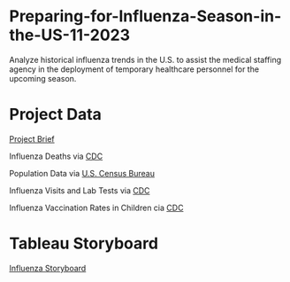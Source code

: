 # Preparing-for-Influenza-Season-in-the-US-11-2023
Analyze historical influenza trends in the U.S. to assist the medical staffing agency in the deployment of temporary healthcare personnel for the upcoming season.

# Project Data
[Project Brief](https://github.com/Janelle210/Preparing-for-Influenza-Season-in-the-US-11-2023/blob/main/A1-A2-data-immersion-project-brief.pdf)

Influenza Deaths via [CDC](https://wonder.cdc.gov/ucd-icd10.html)

Population Data via [U.S. Census Bureau](https://data.census.gov/)

Influenza Visits and Lab Tests via [CDC](https://gis.cdc.gov/grasp/fluview/fluportaldashboard.html)

Influenza Vaccination Rates in Children cia [CDC](https://www.cdc.gov/vaccines/imz-managers/nis/about.html)



# Tableau Storyboard
[Influenza Storyboard](https://public.tableau.com/views/InfluenzaStoryboard_16992224595230/InfluenzaStoryboard?:language=en-US&:sid=&:display_count=n&:origin=viz_share_link)


